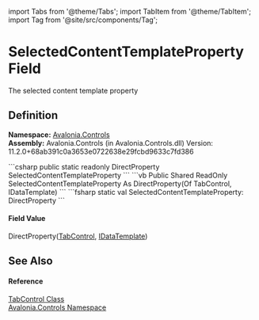import Tabs from '@theme/Tabs'; 
import TabItem from '@theme/TabItem'; 
import Tag from '@site/src/components/Tag'; 

# SelectedContentTemplateProperty Field


The selected content template property



## Definition
**Namespace:** <a href="N_Avalonia_Controls">Avalonia.Controls</a>  
**Assembly:** Avalonia.Controls (in Avalonia.Controls.dll) Version: 11.2.0+68ab391c0a3653e0722638e29fcbd9633c7fd386

<Tabs groupId="api-code-preview">
<TabItem value="csharp" label="C#">
```csharp
public static readonly DirectProperty<TabControl, IDataTemplate?> SelectedContentTemplateProperty
```
</TabItem>
<TabItem value="vb" label="VB">
```vb
Public Shared ReadOnly SelectedContentTemplateProperty As DirectProperty(Of TabControl, IDataTemplate)
```
</TabItem>
<TabItem value="fsharp" label="F#">
```fsharp
static val SelectedContentTemplateProperty: DirectProperty<TabControl, IDataTemplate>
```
</TabItem>
</Tabs>



#### Field Value
DirectProperty(<a href="T_Avalonia_Controls_TabControl">TabControl</a>, <a href="T_Avalonia_Controls_Templates_IDataTemplate">IDataTemplate</a>)

## See Also


#### Reference
<a href="T_Avalonia_Controls_TabControl">TabControl Class</a>  
<a href="N_Avalonia_Controls">Avalonia.Controls Namespace</a>  
